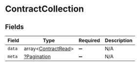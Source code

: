 # ContractCollection


## Fields

| Field                                                      | Type                                                       | Required                                                   | Description                                                |
| ---------------------------------------------------------- | ---------------------------------------------------------- | ---------------------------------------------------------- | ---------------------------------------------------------- |
| `data`                                                     | array<[ContractRead](../../models/shared/ContractRead.md)> | :heavy_minus_sign:                                         | N/A                                                        |
| `meta`                                                     | [?Pagination](../../models/shared/Pagination.md)           | :heavy_minus_sign:                                         | N/A                                                        |